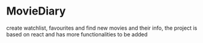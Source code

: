 # MovieDiary
create watchlist, favourites and find new movies and their info, the project is based on react and has more functionalities to be added
